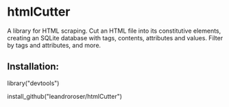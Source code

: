 # htmlCutter

A library for HTML scraping. Cut an HTML file into its constitutive elements, creating an SQLite database with tags, contents, attributes and values. Filter by tags and attributes, and more.

## Installation:

library("devtools")

install_github("leandroroser/htmlCutter")

